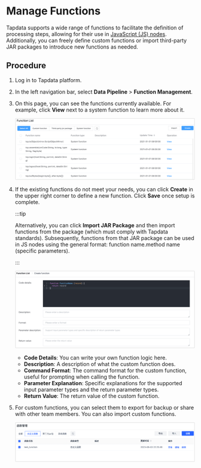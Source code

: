 # Manage Functions

Tapdata supports a wide range of functions to facilitate the definition of processing steps, allowing for their use in [JavaScript (JS) nodes](../data-pipeline/data-development/process-node#js-process). Additionally, you can freely define custom functions or import third-party JAR packages to introduce new functions as needed.

## Procedure

1. Log in to Tapdata platform.

2. In the left navigation bar, select **Data Pipeline** > **Function Management**.

3. On this page, you can see the functions currently available. For example, click **View** next to a system function to learn more about it.

   ![View Functions](../../images/view_functions.png)

4. If the existing functions do not meet your needs, you can click **Create** in the upper right corner to define a new function. Click **Save** once setup is complete.

   :::tip

   Alternatively, you can click **Import JAR Package** and then import functions from the package (which must comply with Tapdata standards). Subsequently, functions from that JAR package can be used in JS nodes using the general format: function name.method name (specific parameters).

   :::

   ![](../../images/create_function.png)

   - **Code Details**: You can write your own function logic here.
   - **Description**: A description of what the custom function does.
   - **Command Format**: The command format for the custom function, useful for prompting when calling the function.
   - **Parameter Explanation**: Specific explanations for the supported input parameter types and the return parameter types.
   - **Return Value**: The return value of the custom function.

5. For custom functions, you can select them to export for backup or share with other team members. You can also import custom functions.

   ![Import/Export Functions](../../images/import_export_functions.png)